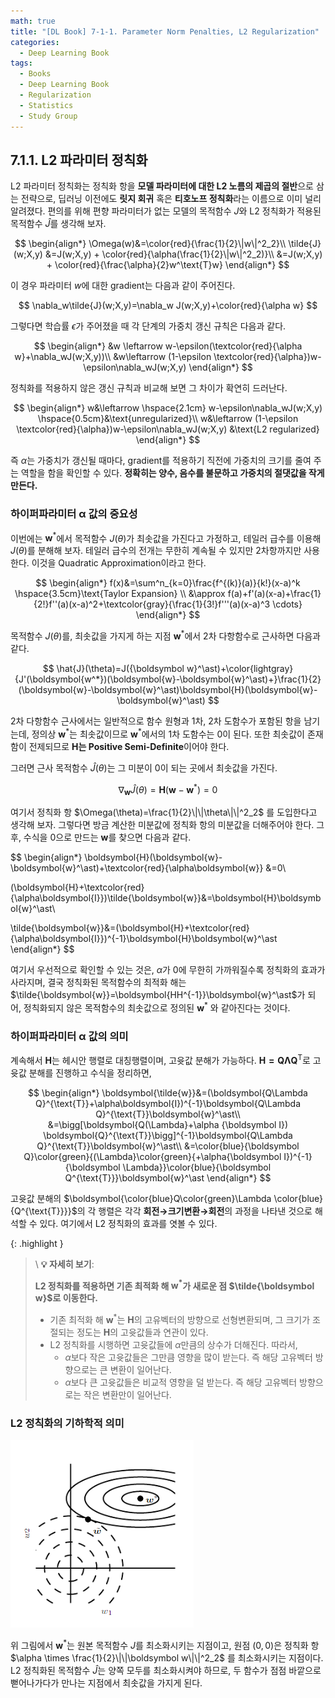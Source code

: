 ```yaml
---
math: true
title: "[DL Book] 7-1-1. Parameter Norm Penalties, L2 Regularization"
categories:
  - Deep Learning Book
tags:
  - Books
  - Deep Learning Book
  - Regularization
  - Statistics
  - Study Group
---
```


## 7.1.1. L2 파라미터 정칙화
L2 파라미터 정칙화는 정칙화 항을 **모델 파라미터에 대한 L2 노름의 제곱의 절반**으로 삼는 전략으로, 딥러닝 이전에도 **릿지 회귀** 혹은 **티호노프 정칙화**라는 이름으로 이미 널리 알려졌다. 편의를 위해 편향 파라미터가 없는 모델의 목적함수 $J$와 L2 정칙화가 적용된 목적함수 $\hat{J}$를 생각해 보자.

$$
\begin{align*}
\Omega(w)&=\color{red}{\frac{1}{2}\|w\|^2_2}\\
\tilde{J}(w;X,y) &=J(w;X,y) + \color{red}{\alpha(\frac{1}{2}\|w\|^2_2)}\\
&=J(w;X,y) + \color{red}{\frac{\alpha}{2}w^\text{T}w}
\end{align*}
$$

이 경우 파라미터 $w$에 대한 gradient는 다음과 같이 주어진다.

$$
\nabla_w\tilde{J}(w;X,y)=\nabla_w J(w;X,y)+\color{red}{\alpha w}
$$

그렇다면 학습률 $\epsilon$가 주어졌을 때 각 단계의 가중치 갱신 규칙은 다음과 같다.

$$
\begin{align*}
&w \leftarrow w-\epsilon(\textcolor{red}{\alpha w}+\nabla_wJ(w;X,y))\\
&w\leftarrow (1-\epsilon \textcolor{red}{\alpha})w-\epsilon\nabla_wJ(w;X,y)
\end{align*}
$$

정칙화를 적용하지 않은 갱신 규칙과 비교해 보면 그 차이가 확연히 드러난다.

$$
\begin{align*}
w&\leftarrow \hspace{2.1cm} w-\epsilon\nabla_wJ(w;X,y)
\hspace{0.5cm}&\text{unregularized}\\
w&\leftarrow (1-\epsilon \textcolor{red}{\alpha})w-\epsilon\nabla_wJ(w;X,y)
&\text{L2 regularized}
\end{align*}
$$

즉 $\alpha$는 가중치가 갱신될 때마다, gradient를 적용하기 직전에 가중치의 크기를 줄여 주는 역할을 함을 확인할 수 있다. **정확히는 양수, 음수를 불문하고 가중치의 절댓값을 작게 만든다.**

### 하이퍼파라미터 $\boldsymbol \alpha$ 값의 중요성

이번에는 $\boldsymbol w^\ast$에서 목적함수 $J(\theta)$가 최솟값을 가진다고 가정하고, 테일러 급수를 이용해 $J(\theta)$를 분해해 보자. 테일러 급수의 전개는 무한히 계속될 수 있지만 2차항까지만 사용한다. 이것을 Quadratic Approximation이라고 한다.

$$
\begin{align*}
f(x)&=\sum^n_{k=0}\frac{f^{(k)}(a)}{k!}(x-a)^k \hspace{3.5cm}\text{Taylor Expansion} \\
 &\approx f(a)+f'(a)(x-a)+\frac{1}{2!}f''(a)(x-a)^2+\textcolor{gray}{\frac{1}{3!}f'''(a)(x-a)^3 \cdots}
\end{align*}
$$

목적함수 $J(\theta)$를, 최솟값을 가지게 하는 지점 $\boldsymbol w^*$에서 2차 다항함수로 근사하면 다음과 같다. 

$$
\hat{J}(\theta)=J({\boldsymbol w}^\ast)+\color{lightgray}{J'(\boldsymbol{w^*})(\boldsymbol{w}-\boldsymbol{w}^\ast)+}\frac{1}{2}(\boldsymbol{w}-\boldsymbol{w}^\ast)\boldsymbol{H}(\boldsymbol{w}-\boldsymbol{w}^\ast)
$$

2차 다항함수 근사에서는 일반적으로 함수 원형과 1차, 2차 도함수가 포함된 항을 남기는데, 정의상 $\boldsymbol{w}^\ast$는 최솟값이므로 $\boldsymbol{w}^\ast$에서의 1차 도함수는 0이 된다. 또한 최솟값이 존재함이 전제되므로 **$\boldsymbol H$는 Positive Semi-Definite**이어야 한다.

그러면 근사 목적함수 $\hat{J}(\theta)$는 그 미분이 0이 되는 곳에서 최솟값을 가진다. 

$$
\nabla_{\boldsymbol w}\hat{J}(\theta) = \boldsymbol{H}(\boldsymbol{w}-\boldsymbol{w}^\ast)=0
$$

여기서 정칙화 항 $\Omega(\theta)=\frac{1}{2}\|\|\theta\|\|^2_2$ 를 도입한다고 생각해 보자. 그렇다면 방금 계산한 미분값에 정칙화 항의 미분값을 더해주어야 한다. 그 후, 수식을 0으로 만드는 $\boldsymbol{w}$를 찾으면 다음과 같다.

$$
\begin{align*}
\boldsymbol{H}(\boldsymbol{w}-\boldsymbol{w}^\ast)+\textcolor{red}{\alpha\boldsymbol{w}} &=0\\

(\boldsymbol{H}+\textcolor{red}{\alpha\boldsymbol{I}})\tilde{\boldsymbol{w}}&=\boldsymbol{H}\boldsymbol{w}^\ast\\

\tilde{\boldsymbol{w}}&=(\boldsymbol{H}+\textcolor{red}{\alpha\boldsymbol{I}})^{-1}\boldsymbol{H}\boldsymbol{w}^\ast
\end{align*}
$$

여기서 우선적으로 확인할 수 있는 것은, $\alpha$가 0에 무한히 가까워질수록 정칙화의 효과가 사라지며, 결국 정칙화된 목적함수의 최적화 해는 $\tilde{\boldsymbol{w}}=\boldsymbol{HH^{-1}}\boldsymbol{w}^\ast$가 되어, 정칙화되지 않은 목적함수의 최솟값으로 정의된 $\boldsymbol{w}^\ast$ 와 같아진다는 것이다.

### 하이퍼파라미터 $\boldsymbol \alpha$ 값의 의미

계속해서 $\boldsymbol{H}$는 헤시안 행렬로 대칭행렬이며, 고윳값 분해가 가능하다. $\boldsymbol{H=Q\Lambda Q}^{\text{T}}$로 고윳값 분해를 진행하고 수식을 정리하면,

$$
\begin{align*}
\boldsymbol{\tilde{w}}&=(\boldsymbol{Q\Lambda Q}^{\text{T}}+\alpha\boldsymbol{I})^{-1}\boldsymbol{Q\Lambda Q}^{\text{T}}\boldsymbol{w}^\ast\\
&=\bigg[\boldsymbol{Q(\Lambda}+\alpha {\boldsymbol I}) \boldsymbol{Q}^{\text{T}}\bigg]^{-1}\boldsymbol{Q\Lambda Q}^{\text{T}}\boldsymbol{w}^\ast\\
&=\color{blue}{\boldsymbol Q}\color{green}{(\Lambda}\color{green}{+\alpha{\boldsymbol I})^{-1} {\boldsymbol \Lambda}}\color{blue}{\boldsymbol Q^{\text{T}}}\boldsymbol{w}^\ast
\end{align*}
$$

고윳값 분해의 $\boldsymbol{\color{blue}Q\color{green}\Lambda \color{blue}{Q^{\text{T}}}}$의 각 행렬은 각각 **회전→크기변환→회전**의 과정을 나타낸 것으로 해석할 수 있다. 여기에서 L2 정칙화의 효과를 엿볼 수 있다. 

{: .highlight }
> \\
> **💡 자세히 보기**:
>
> **L2 정칙화를 적용하면 기존 최적화 해 $\boldsymbol w^\ast$가 새로운 점 $\tilde{\boldsymbol w}$로 이동한다.**
>  - 기존 최적화 해 $\boldsymbol w^\ast$는 $\boldsymbol H$의 고유벡터의 방향으로 선형변환되며, 그 크기가 조절되는 정도는 $\boldsymbol H$의 고윳값들과 연관이 있다.
>  - L2 정칙화를 시행하면 고윳값들에 $\alpha$만큼의 상수가 더해진다. 따라서,
>      - $\alpha$보다 작은 고윳값들은 그만큼 영향을 많이 받는다. 즉 해당 고유벡터 방향으로는 큰 변환이 일어난다.
>      - $\alpha$보다 큰 고윳값들은 비교적 영향을 덜 받는다. 즉 해당 고유벡터 방향으로는 작은 변환만이 일어난다.


### L2 정칙화의 기하학적 의미

![Untitled](/assets/images/dlbook/7/3.png)

위 그림에서 $\boldsymbol w^\ast$는 원본 목적함수 $J$를 최소화시키는 지점이고, 원점 $(0, 0)$은 정칙화 항 $\alpha \times \frac{1}{2}\|\|\boldsymbol w\|\|^2_2$ 를 최소화시키는 지점이다. L2 정칙화된 목적함수 $\hat{J}$는 양쪽 모두를 최소화시켜야 하므로, 두 함수가 점점 바깥으로 뻗어나가다가 만나는 지점에서 최솟값을 가지게 된다.